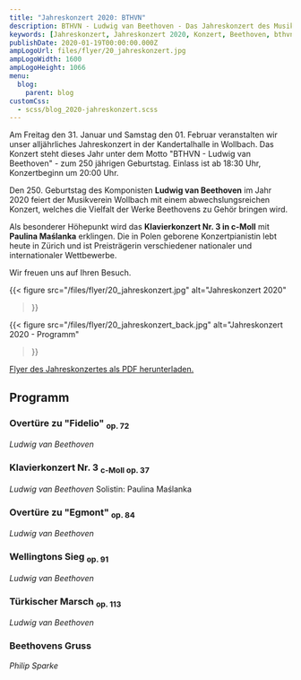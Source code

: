 ```yaml
---
title: "Jahreskonzert 2020: BTHVN"
description: BTHVN - Ludwig van Beethoven - Das Jahreskonzert des Musikvereins Wollbach im Jahr 2020.
keywords: [Jahreskonzert, Jahreskonzert 2020, Konzert, Beethoven, bthvn]
publishDate: 2020-01-19T00:00:00.000Z
ampLogoUrl: files/flyer/20_jahreskonzert.jpg
ampLogoWidth: 1600
ampLogoHeight: 1066
menu:
  blog:
    parent: blog
customCss:
  - scss/blog_2020-jahreskonzert.scss
---
```


Am Freitag den 31. Januar und Samstag den 01. Februar veranstalten wir unser
alljährliches Jahreskonzert in der Kandertalhalle in Wollbach. Das
Konzert steht dieses Jahr unter dem Motto "BTHVN - Ludwig van Beethoven" - zum 250 jährigen
Geburtstag. Einlass ist ab 18:30 Uhr, Konzertbeginn um 20:00 Uhr.

Den 250. Geburtstag des Komponisten **Ludwig van Beethoven** im Jahr 2020 feiert der
Musikverein Wollbach mit einem abwechslungsreichen Konzert, welches die Vielfalt der
Werke Beethovens zu Gehör bringen wird.

Als besonderer Höhepunkt wird das **Klavierkonzert Nr. 3 in c-Moll** mit **Paulina Maślanka**
erklingen. Die in Polen geborene Konzertpianistin lebt heute in Zürich und ist Preisträgerin
verschiedener nationaler und internationaler Wettbewerbe.

Wir freuen uns auf Ihren Besuch.

{{< figure src="/files/flyer/20_jahreskonzert.jpg"
           alt="Jahreskonzert 2020"
>}}

{{< figure src="/files/flyer/20_jahreskonzert_back.jpg"
           alt="Jahreskonzert 2020 - Programm"
>}}

[Flyer des Jahreskonzertes als PDF herunterladen.](/files/flyer/20_jahreskonzert.pdf)

## Programm
### Overtüre zu "Fidelio" <sub>op. 72</sub>
*Ludwig van Beethoven*

### Klavierkonzert Nr. 3 <sub>c-Moll op. 37</sub>
*Ludwig van Beethoven*
Solistin: Paulina Maślanka

### Overtüre zu "Egmont" <sub>op. 84</sub>
*Ludwig van Beethoven*

### Wellingtons Sieg <sub>op. 91</sub>
*Ludwig van Beethoven*

### Türkischer Marsch <sub>op. 113</sub>
*Ludwig van Beethoven*

### Beethovens Gruss
*Philip Sparke*
